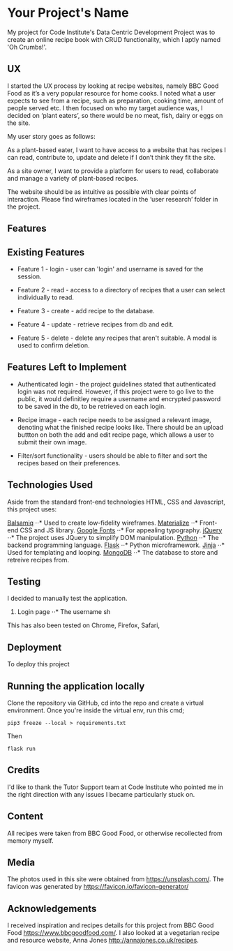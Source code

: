# Your Project's Name
My project for Code Institute's Data Centric Development Project was to create an online recipe book with CRUD functionality, which I aptly named 'Oh Crumbs!'.

## UX
I started the UX process by looking at recipe websites, namely BBC Good Food as it’s a very popular resource for home cooks. I noted what a user expects to see from a recipe, such as preparation, cooking time, amount of people served etc. I then focused on who my target audience was, I decided on ‘plant eaters’, so there would be no meat, fish, dairy or eggs on the site.

My user story goes as follows:

As a plant-based eater, I want to have access to a website that has recipes I can read, contribute to, update and delete if I don’t think they fit the site.

As a site owner, I want to provide a platform for users to read, collaborate and manage a variety of plant-based recipes.

The website should be as intuitive as possible with clear points of interaction. Please find wireframes located in the ‘user research’ folder in the project.

## Features

## Existing Features
* Feature 1 - login - user can 'login' and username is saved for the session.

* Feature 2 - read - access to a directory of recipes that a user can select individually to read.

* Feature 3 - create - add recipe to the database.

* Feature 4 - update - retrieve recipes from db and edit.

* Feature 5 - delete - delete any recipes that aren't suitable. A modal is used to confirm deletion.

## Features Left to Implement
* Authenticated login - the project guidelines stated that authenticated login was not required. However, if this project were to go live to the public, it would definitley require a username and encrypted password to be saved in the db, to be retrieved on each login. 

* Recipe image - each recipe needs to be assigned a relevant image, denoting what the finished recipe looks like. There should be an upload buttton on both the add and edit recipe page, which allows a user to submit their own image.

* Filter/sort functionality - users should be able to filter and sort the recipes based on their preferences.

## Technologies Used
Aside from the standard front-end technologies HTML, CSS and Javascript, this project uses:

[Balsamiq](https://balsamiq.com/)
⋅⋅* Used to create low-fidelity wireframes.
[Materialize](https://flask.palletsprojects.com/en/1.1.x/)
⋅⋅* Front-end CSS and JS library.
[Google Fonts](https://fonts.google.com/)
⋅⋅*  For appealing typography.
[jQuery](https://jquery.com/)
⋅⋅*  The project uses JQuery to simplify DOM manipulation.
[Python](https://www.python.org/)
⋅⋅*  The backend programming language.
[Flask](https://flask.palletsprojects.com/en/1.1.x/)
⋅⋅* Python microframework.
[Jinja](https://jinja.palletsprojects.com/en/2.11.x/)
⋅⋅* Used for templating and looping.
[MongoDB](https://www.mongodb.com/)
⋅⋅* The database to store and retreive recipes from.

## Testing

I decided to manually test the application. 

1. Login page
⋅⋅* The username sh

This has also been tested on Chrome, Firefox, Safari, 

## Deployment
To deploy this project 

## Running the application locally
Clone the repository via GitHub, cd into the repo and create a virtual environment. Once you're inside the virtual env, run this cmd;

`pip3 freeze --local > requirements.txt`

Then

`flask run`

## Credits
I'd like to thank the Tutor Support team at Code Institute who pointed me in the right direction with any issues I became particularly stuck on.

## Content
All recipes were taken from BBC Good Food, or otherwise recollected from memory myself.

## Media
The photos used in this site were obtained from https://unsplash.com/. The favicon was generated by https://favicon.io/favicon-generator/

## Acknowledgements
I received inspiration and recipes details for this project from BBC Good Food https://www.bbcgoodfood.com/. I also looked at a vegetarian recipe and resource website, Anna Jones http://annajones.co.uk/recipes.